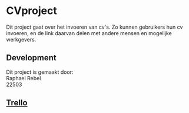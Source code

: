 

# CVproject
Dit project gaat over het invoeren van cv's. Zo kunnen gebruikers hun cv invoeren, en de link daarvan delen met andere mensen en mogelijke werkgevers.

## Development
Dit project is gemaakt door: <br /> Raphael Rebel  <br /> 22503

## [Trello](https://trello.com/b/wwu3J7NA/portfolio-raphael-rebel)



